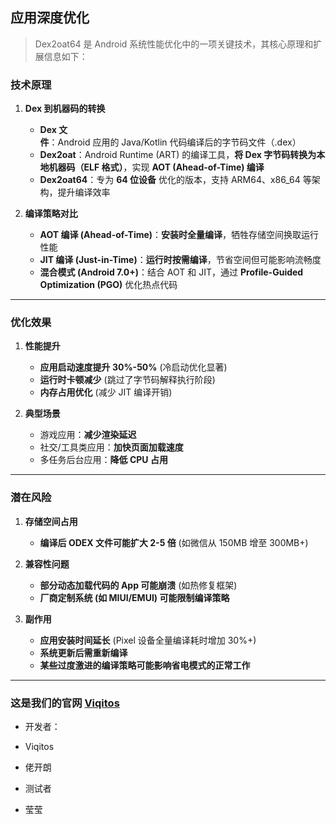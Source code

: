 ## 应用深度优化

> Dex2oat64 是 Android 系统性能优化中的一项关键技术，其核心原理和扩展信息如下：

### 技术原理

1. **Dex 到机器码的转换**
   - **Dex 文件**：Android 应用的 Java/Kotlin 代码编译后的字节码文件（.dex）
   - **Dex2oat**：Android Runtime (ART) 的编译工具，**将 Dex 字节码转换为本地机器码（ELF 格式）**，实现 **AOT (Ahead-of-Time) 编译**
   - **Dex2oat64**：专为 **64 位设备** 优化的版本，支持 ARM64、x86_64 等架构，提升编译效率

2. **编译策略对比**
   - **AOT 编译 (Ahead-of-Time)**：**安装时全量编译**，牺牲存储空间换取运行性能
   - **JIT 编译 (Just-in-Time)**：**运行时按需编译**，节省空间但可能影响流畅度
   - **混合模式 (Android 7.0+)**：结合 AOT 和 JIT，通过 **Profile-Guided Optimization (PGO)** 优化热点代码

---

### 优化效果

1. **性能提升**
   - **应用启动速度提升 30%-50%** (冷启动优化显著)
   - **运行时卡顿减少** (跳过了字节码解释执行阶段)
   - **内存占用优化** (减少 JIT 编译开销)

2. **典型场景**
   - 游戏应用：**减少渲染延迟**
   - 社交/工具类应用：**加快页面加载速度**
   - 多任务后台应用：**降低 CPU 占用**

---

### 潜在风险

1. **存储空间占用**
   - **编译后 ODEX 文件可能扩大 2-5 倍** (如微信从 150MB 增至 300MB+)

2. **兼容性问题**
   - **部分动态加载代码的 App 可能崩溃** (如热修复框架)
   - **厂商定制系统 (如 MIUI/EMUI) 可能限制编译策略**

3. **副作用**
   - **应用安装时间延长** (Pixel 设备全量编译耗时增加 30%+)
   - **系统更新后需重新编译**
   - **某些过度激进的编译策略可能影响省电模式的正常工作**

---

### 这是我们的官网 [Viqitos](https://www.youhualan.xyz/index.html)

- 开发者：
- Viqitos
- 佬开朗

- 测试者
- 莹莹
